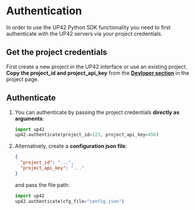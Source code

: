 # Authentication

In order to use the UP42 Python SDK functionality you need to first authenticate with the
UP42 servers via your project credentials.


## Get the project credentials

First create a new project in the UP42 interface or use an existing project. **Copy the
project_id and project_api_key** from the 
**[Devloper section](https://docs.up42.com/getting-started/first-api-request.html#run-your-first-job-via-the-api)** 
in the project page.



## Authenticate

1. You can authenticate by passing the project credentials **directly as arguments**:
    ```python
    import up42
    up42.authenticate(project_id=123, project_api_key=456)
    ```

2. Alternatively, create a **configuration json file**:
 
    ```json
    {
      "project_id": "...",
      "project_api_key": "..."
    }
    ```
    
    and pass the file path:
    
    ```python
    import up42
    up42.authenticate(cfg_file="config.json")
    ```
